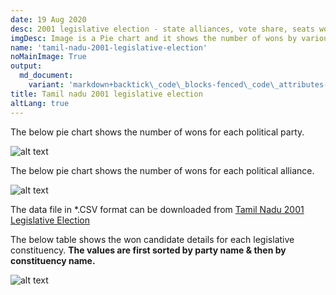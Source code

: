 ```yaml
---
date: 19 Aug 2020
desc: 2001 legislative election - state alliances, vote share, seats won and key events.
imgDesc: Image is a Pie chart and it shows the number of wons by various alliances in the state.
name: 'tamil-nadu-2001-legislative-election'
noMainImage: True
output:
  md_document:
    variant: 'markdown+backtick\_code\_blocks-fenced\_code\_attributes-header\_attributes'
title: Tamil nadu 2001 legislative election
altLang: true
---
```


The below pie chart shows the number of wons for each political party.  

<img src="/politics/tamil-nadu-2001-legislative-election/tn-2001-election-1.png" alt="alt text" class="blogs_image">

The below pie chart shows the number of wons for each political alliance.  

<img src="/politics/tamil-nadu-2001-legislative-election/tn-2001-election-2.png" alt="alt text" class="blogs_image">

The data file in \*.CSV format can be downloaded from [Tamil Nadu 2001 Legislative Election](http://thedatatalks.in/datas/politics/tamil-nadu-2001-legislative-election.csv)

The below table shows the won candidate details for each legislative constituency.
**The values are first sorted by party name & then by constituency name.**

<img src="/politics/tamil-nadu-2001-legislative-election/tn-2001-election-3.png" alt="alt text" class="blogs_image">


<style>

</style>